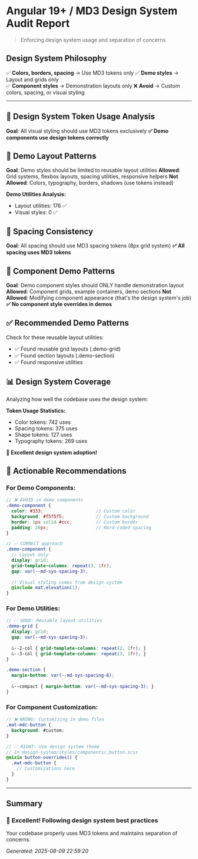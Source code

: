 # Angular 19+ / MD3 Design System Audit Report

> Enforcing design system usage and separation of concerns

## Design System Philosophy
✅ **Colors, borders, spacing** → Use MD3 tokens only
✅ **Demo styles** → Layout and grids only  
✅ **Component styles** → Demonstration layouts only
❌ **Avoid** → Custom colors, spacing, or visual styling

---

## 🎨 Design System Token Usage Analysis

**Goal**: All visual styling should use MD3 tokens exclusively
**✅ Demo components use design tokens correctly**

## 📐 Demo Layout Patterns

**Goal**: Demo styles should be limited to reusable layout utilities
**Allowed**: Grid systems, flexbox layouts, spacing utilities, responsive helpers
**Not Allowed**: Colors, typography, borders, shadows (use tokens instead)

**Demo Utilities Analysis:**
- Layout utilities: 176 ✅
- Visual styles:        0 ✅

## 📏 Spacing Consistency

**Goal**: All spacing should use MD3 spacing tokens (8px grid system)
**✅ All spacing uses MD3 tokens**

## 🧩 Component Demo Patterns

**Goal**: Demo component styles should ONLY handle demonstration layout
**Allowed**: Component grids, example containers, demo sections
**Not Allowed**: Modifying component appearance (that's the design system's job)
**✅ No component style overrides in demos**

## ✅ Recommended Demo Patterns

Check for these reusable layout utilities:
- ✅ Found reusable grid layouts (.demo-grid)
- ✅ Found section layouts (.demo-section)
- ✅ Found responsive utilities


## 📊 Design System Coverage

Analyzing how well the codebase uses the design system:

**Token Usage Statistics:**
- Color tokens:      742 uses
- Spacing tokens:      375 uses
- Shape tokens:      127 uses
- Typography tokens:      269 uses

**🎉 Excellent design system adoption!**

## 🎯 Actionable Recommendations

### For Demo Components:
```scss
// ❌ AVOID in demo components
.demo-component {
  color: #333;                    // Custom color
  background: #f5f5f5;            // Custom background
  border: 1px solid #ccc;         // Custom border
  padding: 20px;                  // Hard-coded spacing
}

// ✅ CORRECT approach
.demo-component {
  // Layout only
  display: grid;
  grid-template-columns: repeat(3, 1fr);
  gap: var(--md-sys-spacing-3);
  
  // Visual styling comes from design system
  @include mat.elevation(1);
}
```

### For Demo Utilities:
```scss
// ✅ GOOD: Reusable layout utilities
.demo-grid {
  display: grid;
  gap: var(--md-sys-spacing-3);
  
  &--2-col { grid-template-columns: repeat(2, 1fr); }
  &--3-col { grid-template-columns: repeat(3, 1fr); }
}

.demo-section {
  margin-bottom: var(--md-sys-spacing-6);
  
  &--compact { margin-bottom: var(--md-sys-spacing-3); }
}
```

### For Component Customization:
```scss
// ❌ WRONG: Customizing in demo files
.mat-mdc-button {
  background: #custom;
}

// ✅ RIGHT: Use design system theme
// In design-system/styles/components/_button.scss
@mixin button-overrides() {
  .mat-mdc-button {
    // Customizations here
  }
}
```


---

## Summary
### 🎉 **Excellent! Following design system best practices**

Your codebase properly uses MD3 tokens and maintains separation of concerns.

*Generated: 2025-08-09 22:59:20*

